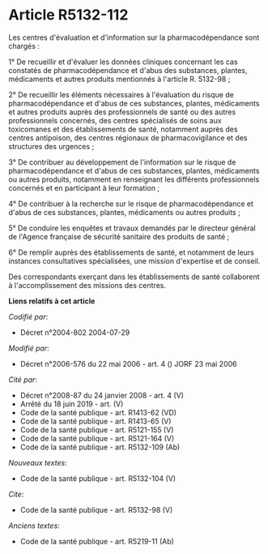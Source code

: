 # Article R5132-112

Les centres d'évaluation et d'information sur la pharmacodépendance sont chargés :

1° De recueillir et d'évaluer les données cliniques concernant les cas constatés de pharmacodépendance et d'abus des
substances, plantes, médicaments et autres produits mentionnés à l'article R. 5132-98 ;

2° De recueillir les éléments nécessaires à l'évaluation du risque de pharmacodépendance et d'abus de ces substances,
plantes, médicaments et autres produits auprès des professionnels de santé ou des autres professionnels concernés, des
centres spécialisés de soins aux toxicomanes et des établissements de santé, notamment auprès des centres antipoison, des
centres régionaux de pharmacovigilance et des structures des urgences ;

3° De contribuer au développement de l'information sur le risque de pharmacodépendance et d'abus de ces substances, plantes,
médicaments ou autres produits, notamment en renseignant les différents professionnels concernés et en participant à leur
formation ;

4° De contribuer à la recherche sur le risque de pharmacodépendance et d'abus de ces substances, plantes, médicaments ou
autres produits ;

5° De conduire les enquêtes et travaux demandés par le directeur général de l'Agence française de sécurité sanitaire des
produits de santé ;

6° De remplir auprès des établissements de santé, et notamment de leurs instances consultatives spécialisées, une mission
d'expertise et de conseil.

Des correspondants exerçant dans les établissements de santé collaborent à l'accomplissement des missions des centres.

**Liens relatifs à cet article**

_Codifié par_:

  - Décret n°2004-802 2004-07-29

_Modifié par_:

  - Décret n°2006-576 du 22 mai 2006 - art. 4 () JORF 23 mai 2006

_Cité par_:

  - Décret n°2008-87 du 24 janvier 2008 - art. 4 (V)
  - Arrêté du 18 juin 2019 - art. (V)
  - Code de la santé publique - art. R1413-62 (VD)
  - Code de la santé publique - art. R1413-65 (V)
  - Code de la santé publique - art. R5121-155 (V)
  - Code de la santé publique - art. R5121-164 (V)
  - Code de la santé publique - art. R5132-109 (Ab)

_Nouveaux textes_:

  - Code de la santé publique - art. R5132-104 (V)

_Cite_:

  - Code de la santé publique - art. R5132-98 (V)

_Anciens textes_:

  - Code de la santé publique - art. R5219-11 (Ab)
